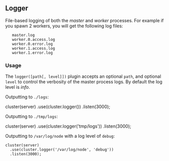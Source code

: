 
## Logger

 File-based logging of both the _master_ and _worker_ processes.
 For example if you spawn 2 workers, you will get the following log files:
 
       master.log
       worker.0.access.log
       worker.0.error.log
       worker.1.access.log
       worker.1.error.log

### Usage

The `logger([path[, level]])` plugin accepts an optional `path`, and optional `level` to control the verbosity of the master process logs. By default the log level is _info_.

Outputting to `./logs`:

   cluster(server)
     .use(cluster.logger())
     .listen(3000);


Outputting to `./tmp/logs`:

   cluster(server)
     .use(cluster.logger('tmp/logs'))
     .listen(3000);


Outputting to `/var/log/node` with a log level of `debug`:

    cluster(server)
      .use(cluster.logger('/var/log/node', 'debug'))
      .listen(3000);
